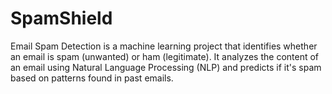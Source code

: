 # SpamShield
Email Spam Detection is a machine learning project that identifies whether an email is spam (unwanted) or ham (legitimate). It analyzes the content of an email using Natural Language Processing (NLP) and predicts if it's spam based on patterns found in past emails.  
